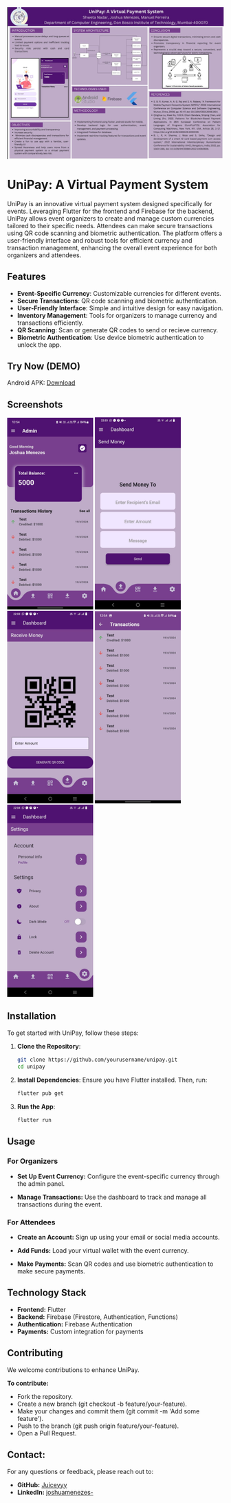 <div align="center">
    <img src="images/Poster.jpg" alt="Poster" width="650"/>
</div>

# UniPay: A Virtual Payment System

UniPay is an innovative virtual payment system designed specifically for events. Leveraging Flutter for the frontend and Firebase for the backend, UniPay allows event organizers to create and manage custom currencies tailored to their specific needs. Attendees can make secure transactions using QR code scanning and biometric authentication. The platform offers a user-friendly interface and robust tools for efficient currency and transaction management, enhancing the overall event experience for both organizers and attendees.

## Features

- **Event-Specific Currency**: Customizable currencies for different events.
- **Secure Transactions**: QR code scanning and biometric authentication.
- **User-Friendly Interface**: Simple and intuitive design for easy navigation.
- **Inventory Management**: Tools for organizers to manage currency and transactions efficiently.
- **QR Scanning**: Scan or generate QR codes to send or recieve currency.
- **Biometric Authentication**: Use device biometric authentication to unlock the app.

## Try Now (DEMO)
Android APK: [Download](https://joshuasportfolio.blob.core.windows.net/certificates/app-release.apk?sp=r&st=2024-05-24T18:24:28Z&se=2124-05-25T02:24:28Z&spr=https&sv=2022-11-02&sr=b&sig=KegwuYXIVRJ3MZ6sWhNuXKBe5ncKyh57kb7C3OuLKbo%3D)

## Screenshots

<img src="images/dashboard.jpg" alt="Home Screen" width="200"/>  <img src="images/send.jpg" alt="Send Screen" width="200"/>  <img src="images/recieve.jpg" alt="Recieve Screen" width="200"/>  <img src="images/transaction.jpg" alt="Transaction Screen" width="200"/>  <img src="images/settings.jpg" alt="Settings Screen" width="200"/>

## Installation

To get started with UniPay, follow these steps:

1. **Clone the Repository**:
   ```bash
   git clone https://github.com/yourusername/unipay.git
   cd unipay
   ```
   
2. **Install Dependencies**:
Ensure you have Flutter installed.
Then, run:

   ```bash
   flutter pub get
   ```

3. **Run the App**:

   ```bash
   flutter run
   ```

## Usage

### For Organizers

- **Set Up Event Currency:**
Configure the event-specific currency through the admin panel.

- **Manage Transactions:**
Use the dashboard to track and manage all transactions during the event.

### For Attendees

- **Create an Account:**
Sign up using your email or social media accounts.

- **Add Funds:**
Load your virtual wallet with the event currency. 

- **Make Payments:**
Scan QR codes and use biometric authentication to make secure payments.

## Technology Stack

- **Frontend:** Flutter
- **Backend:** Firebase (Firestore, Authentication, Functions)
- **Authentication:** Firebase Authentication
- **Payments:** Custom integration for payments

## Contributing
We welcome contributions to enhance UniPay. 

**To contribute:**
- Fork the repository.
- Create a new branch (git checkout -b feature/your-feature).
- Make your changes and commit them (git commit -m 'Add some feature').
- Push to the branch (git push origin feature/your-feature).
- Open a Pull Request.

## Contact:
For any questions or feedback, please reach out to:

- **GitHub:** [Juiceyyy](https://github.com/Juiceyyyy)
- **LinkedIn:** [joshuamenezes-](https://www.linkedin.com/in/joshuamenezes-/)



